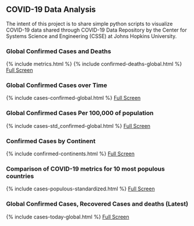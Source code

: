 <script type="text/javascript">window.PlotlyConfig = {MathJaxConfig: 'local'};</script>
<script src="{{ base.url | prepend: site.url }}/covid-19/assets/js/plotly.min.js"></script>
## COVID-19 Data Analysis

The intent of this project is to share simple python scripts to visualize COVID-19 data shared through COVID-19 Data Repository by the Center for Systems Science and Engineering (CSSE) at Johns Hopkins University.

### Global Confirmed Cases and Deaths
  {% include metrics.html %}
  {% include confirmed-deaths-global.html %}
  [Full Screen](https://umairacheema.github.io/covid-19/interactive-plots/confirmed-deaths-global.html)
### Global Confirmed Cases over Time
  {% include cases-confirmed-global.html %}
  [Full Screen](https://umairacheema.github.io/covid-19/interactive-plots/cases-confirmed-global.html)
### Global Confirmed Cases Per 100,000 of population
  {% include cases-std_confirmed-global.html %}
  [Full Screen](https://umairacheema.github.io/covid-19/interactive-plots/cases-std_confirmed-global.html)
### Confirmed Cases by Continent
  {% include confirmed-continents.html %}
  [Full Screen](https://umairacheema.github.io/covid-19/interactive-plots/confirmed-continents.html)
### Comparison of COVID-19 metrics for 10 most populous countries
  {% include cases-populous-standardized.html %}
  [Full Screen](https://umairacheema.github.io/covid-19/interactive-plots/cases-populous-standardized.html)
### Global Confirmed Cases, Recovered Cases and deaths (Latest)
  {% include cases-today-global.html %}
  [Full Screen](https://umairacheema.github.io/covid-19/interactive-plots/cases-today-global.html)
